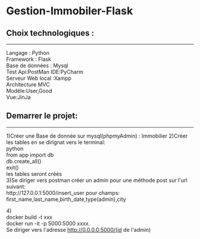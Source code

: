 # Gestion-Immobiler-Flask

<h2>Choix technologiques :<br/></h2>
<hr>
Langage : Python<br/>
Framework : Flask<br/>
Base de données : Mysql<br/>
Test Api:PostMan
IDE:PyCharm<br/>
Serveur Web local :Xampp<br/>
Architecture MVC<br/>
Modéle:User,Good<br/>
Vue:JinJa<br/>

 <h2>Demarrer le projet:<br/></h2>
<hr>
 1)Créer une Base de donnée sur mysql(phpmyAdmin) : Immobilier
 2)Créer les tables en se dirignat vers le terminal: <br/>
   python <br/>
   from app import db <br/>
   db.create_all() <br/>
   exit() <br/>
   les tables seront créés <br/>
   3)Se diriger vers postman créer un  admin pour une méthode post sur l'url suivant: <br/>
    http://127.0.0.1:5000/insert_user pour champs: first_name,last_name,birth_date,type(admin),city <br/>
   
 4)<br/>
 docker build -t xxx <br/>
 docker run -it -p 5000:5000 xxxx.   <br/>
 Se diriger vers l'adresse http://0.0.0.0:5000/(id de l'admin)  <br/>
 
 
 
